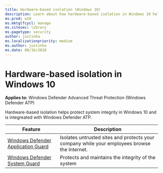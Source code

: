 ```yaml
---
title: Hardware-based isolation (Windows 10)
description: Learn about how hardware-based isolation in Windows 10 helps to combat malware.
ms.prod: w10
ms.mktglfcycl: manage
ms.sitesec: library
ms.pagetype: security
author: justinha
ms.localizationpriority: medium
ms.author: justinha
ms.date: 08/16/2018
---
```


# Hardware-based isolation in Windows 10

**Applies to:** Windows Defender Advanced Threat Protection (Windows Defender ATP)

Hardware-based isolation helps protect system integrity in Windows 10 and is integreated with Windows Defender ATP. 

| Feature | Description |
|------------|-------------|
| [Windows Defender Application Guard](../windows-defender-application-guard/wd-app-guard-overview.md) | Isolates untrusted sites and protects your company while your employees browse the Internet. |
| [Windows Defender System Guard](how-hardware-based-containers-help-protect-windows.md) | Protects and maintains the integrity of the system  |




